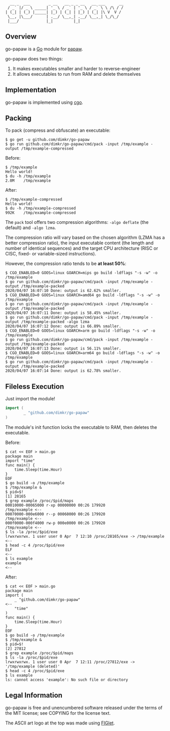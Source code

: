 ```
  __ _  ___        _ __   __ _ _ __   __ ___      __
 / _` |/ _ \ _____| '_ \ / _` | '_ \ / _` \ \ /\ / /
| (_| | (_) |_____| |_) | (_| | |_) | (_| |\ V  V /
 \__, |\___/      | .__/ \__,_| .__/ \__,_| \_/\_/
 |___/            |_|         |_|
```

## Overview

go-papaw is a [Go](https://golang.org) module for [papaw](http://github.com/dimkr/papaw).

go-papaw does two things:

1. It makes executables smaller and harder to reverse-engineer
2. It allows executables to run from RAM and delete themselves

## Implementation

go-papaw is implemented using [cgo](https://golang.org/cmd/cgo).

## Packing

To pack (compress and obfuscate) an executable:

```
$ go get -u github.com/dimkr/go-papaw
$ go run github.com/dimkr/go-papaw/cmd/pack -input /tmp/example -output /tmp/example-compressed
```

Before:

```
$ /tmp/example
Hello world!
$ du -h /tmp/example
2.0M    /tmp/example
```

After:
```
$ /tmp/example-compressed
Hello world!
$ du -h /tmp/example-compressed
992K    /tmp/example-compressed
```

The `pack` tool offers two compression algorithms: `-algo deflate` (the default) and `-algo lzma`.

The compression ratio will vary based on the chosen algorithm (LZMA has a better compression ratio), the input executable content (the length and number of identical sequences) and the target CPU architecture (RISC or CISC, fixed- or variable-sized instructions).

However, the compression ratio tends to be __at least 50%__:

```
$ CGO_ENABLED=0 GOOS=linux GOARCH=mips go build -ldflags "-s -w" -o /tmp/example
$ go run github.com/dimkr/go-papaw/cmd/pack -input /tmp/example -output /tmp/example-packed
2020/04/07 16:07:10 Done: output is 62.62% smaller.
$ CGO_ENABLED=0 GOOS=linux GOARCH=amd64 go build -ldflags "-s -w" -o /tmp/example
$ go run github.com/dimkr/go-papaw/cmd/pack -input /tmp/example -output /tmp/example-packed
2020/04/07 16:07:11 Done: output is 58.45% smaller.
$ go run github.com/dimkr/go-papaw/cmd/pack -input /tmp/example -output /tmp/example-packed -algo lzma
2020/04/07 16:07:12 Done: output is 66.89% smaller.
$ CGO_ENABLED=0 GOOS=linux GOARCH=arm go build -ldflags "-s -w" -o /tmp/example
$ go run github.com/dimkr/go-papaw/cmd/pack -input /tmp/example -output /tmp/example-packed
2020/04/07 16:07:13 Done: output is 56.11% smaller.
$ CGO_ENABLED=0 GOOS=linux GOARCH=arm64 go build -ldflags "-s -w" -o /tmp/example
$ go run github.com/dimkr/go-papaw/cmd/pack -input /tmp/example -output /tmp/example-packed
2020/04/07 16:07:14 Done: output is 62.78% smaller.
```

## Fileless Execution

Just import the module!

```go
import (
        _ "github.com/dimkr/go-papaw"
)
```

The module's init function locks the executable to RAM, then deletes the executable.

Before:

```
$ cat << EOF > main.go
package main
import "time"
func main() {
    time.Sleep(time.Hour)
}
EOF
$ go build -o /tmp/example
$ /tmp/example &
$ pid=$!
[1] 28165
$ grep example /proc/$pid/maps
00010000-00065000 r-xp 00000000 00:26 179920                             /tmp/example <--
00070000-000e6000 r--p 00060000 00:26 179920                             /tmp/example <--
000f0000-000f4000 rw-p 000e0000 00:26 179920                             /tmp/example <--
$ ls -la /proc/$pid/exe
lrwxrwxrwx. 1 user user 0 Apr  7 12:10 /proc/28165/exe -> /tmp/example                <--
$ head -c 4 /proc/$pid/exe
ELF                                                                                   <--
$ ls example
example                                                                               <--
```

After:

```
$ cat << EOF > main.go
package main
import (
    _ "github.com/dimkr/go-papaw"                                                     <--
    "time"
)
func main() {
    time.Sleep(time.Hour)
}
EOF
$ go build -o /tmp/example
$ /tmp/example &
$ pid=$!
[2] 27812
$ grep example /proc/$pid/maps
$ ls -la /proc/$pid/exe
lrwxrwxrwx. 1 user user 0 Apr  7 12:11 /proc/27812/exe -> '/tmp/example (deleted)'
$ head -c 4 /proc/$pid/exe
$ ls example
ls: cannot access 'example': No such file or directory
```

## Legal Information

go-papaw is free and unencumbered software released under the terms of the MIT license; see COPYING for the license text.

The ASCII art logo at the top was made using [FIGlet](http://www.figlet.org/).
